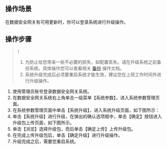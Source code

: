 ## 操作场景
在数据安全网关有可用更新时，你可以登录系统进行升级操作。

## 操作步骤

>!
>1. 为防止给您带来一些不必要的损失，如配置丢失。请在升级系统之前备份系统。具体操作您可以查看相关 [备份]() 操作文档。 
>2. 系统升级完成后必须要重启系统才能生效，建议您在上班工作时间外进行升级操作。

1. 使用管理员账号登录数据安全网关系统。
2. 在数据安全网关系统右上角单击一级菜单【系统参数】，进入系统参数管理页面。
3. 在系统参数管理页面中单击【系统升级】，进入系统升级页面，如下图所示：
4. 单击【系统升级】进行升级，在弹出的确认选项框中，单击【确定】按钮进入升级包上传页面，如下图所示。
5. 单击【浏览】选择升级包，而后单击【确定上传】上传升级包。
6. 在完成上传升级包后，单击【确定升级】进行升级操作。
7. 升级完成之后，需要您重启系统。
